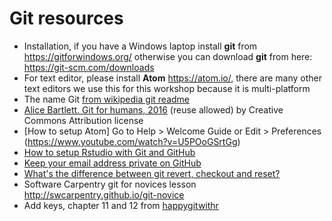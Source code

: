 # Git resources

- Installation, if you have a Windows laptop install **git** from https://gitforwindows.org/ otherwise you can download **git** from here: https://git-scm.com/downloads
- For text editor, please install **Atom** https://atom.io/, there are many other text editors we use this for this workshop because it is multi-platform
- The name Git [from wikipedia git readme](https://en.wikipedia.org/wiki/Git)
- [Alice Bartlett. Git for humans, 2016](https://speakerdeck.com/alicebartlett/git-for-humans) (reuse allowed) by Creative Commons Attribution license
- [How to setup Atom] Go to Help > Welcome Guide or Edit > Preferences (https://www.youtube.com/watch?v=U5POoGSrtGg)
- [How to setup Rstudio with Git and GitHub](http://happygitwithr.com/rstudio-git-github.html)
- [Keep your email address private on GitHub](https://help.github.com/articles/setting-your-commit-email-address-on-github/)
- [What's the difference between git revert, checkout and reset?](https://stackoverflow.com/questions/8358035/whats-the-difference-between-git-revert-checkout-and-reset)
- Software Carpentry git for novices lesson http://swcarpentry.github.io/git-novice
- Add keys, chapter 11 and 12 from [happygitwithr](http://happygitwithr.com/credential-caching.html#credential-caching)
